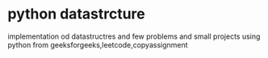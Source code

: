 # python datastrcture
implementation od datastructres and 
few problems and small projects using python
from
geeksforgeeks,leetcode,copyassignment
